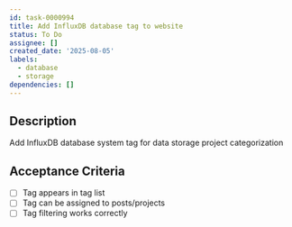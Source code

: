 ```yaml
---
id: task-0000994
title: Add InfluxDB database tag to website
status: To Do
assignee: []
created_date: '2025-08-05'
labels:
  - database
  - storage
dependencies: []
---
```


## Description

Add InfluxDB database system tag for data storage project categorization

## Acceptance Criteria

- [ ] Tag appears in tag list
- [ ] Tag can be assigned to posts/projects
- [ ] Tag filtering works correctly
